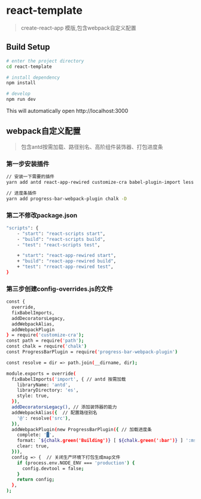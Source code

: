 # react-template

> create-react-app 模版,包含webpack自定义配置

## Build Setup

```bash
# enter the project directory
cd react-template

# install dependency
npm install

# develop
npm run dev
```

This will automatically open http://localhost:3000

## webpack自定义配置

> 包含antd按需加载、路径别名、高阶组件装饰器、打包进度条

###  第一步安装插件
```bash
// 安装一下需要的插件
yarn add antd react-app-rewired customize-cra babel-plugin-import less less-loader 

// 进度条插件
yarn add progress-bar-webpack-plugin chalk -D
```

### 第二不修改package.json
```bash
"scripts": {
    - "start": "react-scripts start",
    - "build": "react-scripts build",
    - "test": "react-scripts test",

    + "start": "react-app-rewired start",
    + "build": "react-app-rewired build",
    + "test": "rreact-app-rewired test",
}
```

### 第三步创建config-overrides.js的文件

```bash
const { 
  override,
  fixBabelImports,
  addDecoratorsLegacy, 
  addWebpackAlias, 
  addWebpackPlugin 
} = require('customize-cra');
const path = require('path');
const chalk = require('chalk')
const ProgressBarPlugin = require('progress-bar-webpack-plugin')

const resolve = dir => path.join(__dirname, dir);

module.exports = override(
  fixBabelImports('import', { // antd 按需加载 
    libraryName: 'antd',
    libraryDirectory: 'es',
    style: true,
  }),
  addDecoratorsLegacy(), // 添加装饰器的能力
  addWebpackAlias({  // 配置路径别名
    '@': resolve('src'),
  }),
  addWebpackPlugin(new ProgressBarPlugin({ // 加载进度条
    complete: '█',
    format: `${chalk.green('Building')} [ ${chalk.green(':bar')} ] ':msg:' ${chalk.bold('(:percent)')}`,
    clear: true,
  })),
  config => {  // 关闭生产环境下打包生成map文件
    if (process.env.NODE_ENV === 'production') {
      config.devtool = false;
    }
    return config;
  },
);
```
